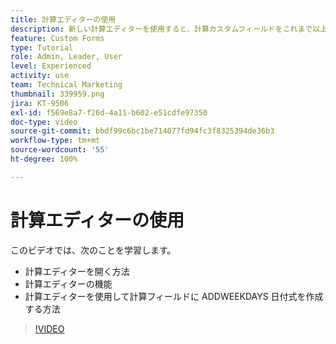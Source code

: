 ```yaml
---
title: 計算エディターの使用
description: 新しい計算エディターを使用すると、計算カスタムフィールドをこれまで以上に簡単に作成できます。
feature: Custom Forms
type: Tutorial
role: Admin, Leader, User
level: Experienced
activity: use
team: Technical Marketing
thumbnail: 339959.png
jira: KT-9506
exl-id: f569e8a7-f26d-4a11-b602-e51cdfe97350
doc-type: video
source-git-commit: bbdf99c6bc1be714077fd94fc3f8325394de36b3
workflow-type: tm+mt
source-wordcount: '55'
ht-degree: 100%

---
```


# 計算エディターの使用

このビデオでは、次のことを学習します。

* 計算エディターを開く方法
* 計算エディターの機能
* 計算エディターを使用して計算フィールドに ADDWEEKDAYS 日付式を作成する方法

>[!VIDEO](https://video.tv.adobe.com/v/3412698/?quality=12&learn=on&enablevpops=1&captions=jpn)
